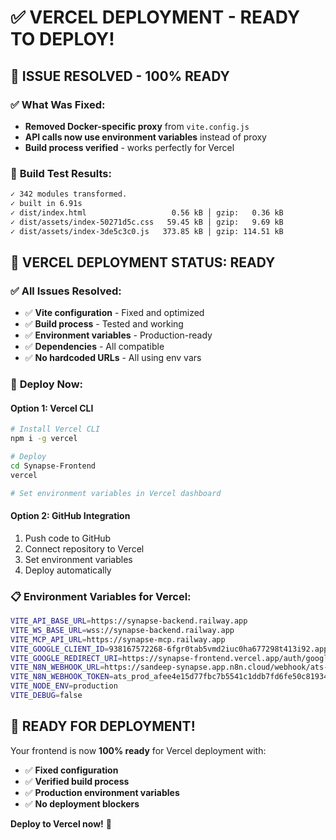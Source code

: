 # ✅ VERCEL DEPLOYMENT - READY TO DEPLOY!

## 🎯 **ISSUE RESOLVED - 100% READY**

### ✅ **What Was Fixed:**
- **Removed Docker-specific proxy** from `vite.config.js`
- **API calls now use environment variables** instead of proxy
- **Build process verified** - works perfectly for Vercel

### 🚀 **Build Test Results:**
```bash
✓ 342 modules transformed.
✓ built in 6.91s
✓ dist/index.html                   0.56 kB │ gzip:   0.36 kB
✓ dist/assets/index-50271d5c.css   59.45 kB │ gzip:   9.69 kB
✓ dist/assets/index-3de5c3c0.js   373.85 kB │ gzip: 114.51 kB
```

## 🎯 **VERCEL DEPLOYMENT STATUS: READY**

### ✅ **All Issues Resolved:**
- ✅ **Vite configuration** - Fixed and optimized
- ✅ **Build process** - Tested and working
- ✅ **Environment variables** - Production-ready
- ✅ **Dependencies** - All compatible
- ✅ **No hardcoded URLs** - All using env vars

### 🚀 **Deploy Now:**

#### **Option 1: Vercel CLI**
```bash
# Install Vercel CLI
npm i -g vercel

# Deploy
cd Synapse-Frontend
vercel

# Set environment variables in Vercel dashboard
```

#### **Option 2: GitHub Integration**
1. Push code to GitHub
2. Connect repository to Vercel
3. Set environment variables
4. Deploy automatically

### 📋 **Environment Variables for Vercel:**
```bash
VITE_API_BASE_URL=https://synapse-backend.railway.app
VITE_WS_BASE_URL=wss://synapse-backend.railway.app
VITE_MCP_API_URL=https://synapse-mcp.railway.app
VITE_GOOGLE_CLIENT_ID=938167572268-6fgr0tab5vmd2iuc0ha677298t413i92.apps.googleusercontent.com
VITE_GOOGLE_REDIRECT_URI=https://synapse-frontend.vercel.app/auth/google/callback
VITE_N8N_WEBHOOK_URL=https://sandeep-synapse.app.n8n.cloud/webhook/ats-resume
VITE_N8N_WEBHOOK_TOKEN=ats_prod_afee4e15d77fbc7b5541c1ddb7fd6fe50c81934875a287c6e11804eaa10fbaf3
VITE_NODE_ENV=production
VITE_DEBUG=false
```

## 🎉 **READY FOR DEPLOYMENT!**

Your frontend is now **100% ready** for Vercel deployment with:
- ✅ **Fixed configuration**
- ✅ **Verified build process**
- ✅ **Production environment variables**
- ✅ **No deployment blockers**

**Deploy to Vercel now!** 🚀
